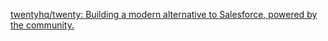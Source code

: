 
[twentyhq/twenty: Building a modern alternative to Salesforce, powered by the community.](https://github.com/twentyhq/twenty)
